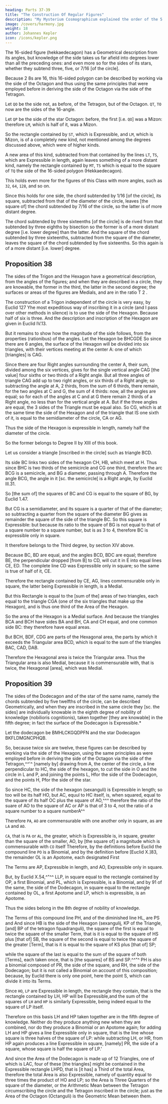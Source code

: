```yaml
---
heading: Parts 37-39
title: "The Construction Of Regular Figures"
description: "My Mysterium Cosmographicum explained the order of the 5 solids in the world"
image: /covers/harmony.jpg
weight: 18
author: Johannes Kepler
icon: /icons/kepler.png
---
```





The 16-sided figure (hekkaedecagon) has a Geometrical description from its angles, but knowledge of the side takes us far afield into degrees lower than all the preceding ones: and even more so for the sides of its stars, whether they subtend three, five, or 7/16 [of the circle].

Because 2 8s are 16, this 16-sided polygon can be described by working via the side of the Octagon and thus using the same principles that were employed before in deriving the side of the Octagon via the side of the Tetragon.

Let `QO` be the side not, as before, of the Tetragon, but of the Octagon. `QT`, `TO` now are the sides of the 16-angle.

Let `QP` be the side of the star Octagon: before, the first [i.e. `QO`] was a Mizon: therefore `LM`, which is half of it, was a Mizon.

So the rectangle contained by `ST`, which is Expressible, and `LM`, which is Mizon, is of a completely new kind, not mentioned among the degrees discussed above, which were of higher kinds. 

A new area of this kind, subtracted from that contained by the lines `LT`, `TS`, which are Expressible in length, again leaves something of a more distant kind, namely the rectangle contained by `MT`, `TS` which is equal to the square of `TQ` the side of the 16-sided polygon (Hekkaedecagon). 

This holds even more for the figures of this Class with more angles, such as `32`, `64`, `128`, and so on. 

Since this holds for one side, the chord subtended by 1/16 [of the circle], its square, subtracted from that of the diameter of the circle, leaves [the square of] the chord subtended by 7/16 of the circle, so the latter is of more distant degree. 

The chord subtended by three sixteenths [of the circle] is de­
rived from that subtended by three eighths by bisection so the former
is of a more distant degree [i.e. lower degree] than the latter. And the
square of the chord subtended by three sixteenths, subtracted from
the square of the diameter, leaves the square of the chord subtended
by five sixteenths. So this again is of a more distant [i.e. lower]
degree.


## Proposition 38

The sides of the Trigon and the Hexagon have a geometrical description, from the angles of the figures; and when they are described in a circle, they are knowable, the former in the third, the latter in the
second degree; the surfaces or areas of the figures are Medials, and
are in the ratio T 2 .

The construction of a Trigon independent of the circle is very easy, by Euclid 127 Yhe most expeditious way of inscribing it in a circle (and I pass over other methods in silence) is to use the side of the Hexagon. Because half of six
is three. And the description and inscription of the Hexagon are given in Euclid
IV.13.

But it remains to show how the magnitude of the side follows, from the properties (rationibus) of the angles.
Let the Hexagon be BHCGDE So since there are 6 angles, the surface of the Hexagon will be divided into six triangles, with their vertices meeting at the center A: one of which [triangles] is CAG. 

Since there are four Right angles surrounding the center A, their sum, divided among the six vertices, gives for
the single vertical angle CAG [the value] four sixths or two thirds of a Right angle. But all three angles of
triangle CAG add up to two right angles, or six thirds of a Right angle; so subtracting the angle at A, 2 thirds,
from the sum of 6 thirds, there remain, for the two angles at C and G, the sum of 4 thirds: now, all the angles
are equal; so for each of the angles at C and at G there remain 2 thirds of a Right angle, no less than for the
vertical angle at A. But if the three angles are equal, the 3 sides of the Triangle must be equal also. So
CG, which is at the same time the side of the Hexagon and of the triangle that
IS one sixth of it, is equal to the semidiameter of the circle, CA or AG. 

Thus the side of the Hexagon is expressible in length, namely half the diameter of the circle. 

So the former belongs to Degree II by XIII of this book. 

Let us consider a triangle [inscribed in the circle] such as triangle BCD. 

Its side BC links two sides of the hexagon CH, HB, which meet at H. Thus since BHC is two thirds of the semicircle and CG one third, therefore the arc BCG is a semicircle, and BG a diameter, passing through A. Therefore the angle BCG, the angle in it [sc. the semicircle[ is a Right angle, by Euclid III.31.

So [the sum of] the squares of BC and CG is equal to the square of BG, by Euclid 1.47.

But CG is a semidiameter, and its square is a quarter of that of the diameter; so subtracting a quarter from the square of the diameter BG gives as remainder the square of the side of the triangle BC. So this square is Expressible:
but because its ratio to the square of BG is not equal to that of a square number to a square number, but is as 3 to 4, therefore BC is expressible only in square. 

It therefore belongs to the Third degree, by section XIV above.

Because BC, BD are equal, and the angles BCD, BDC are equal; therefore BE, the perpendicular dropped [from B] to CD, will cut it in E into equal lines CE, ED. The complete line CD was Expressible only in square; so the same
is true of half of it, CE. 

Therefore the rectangle contained by CE, AG, lines commensurable only in square, the latter being Expressible in length, is a Medial.

But this Rectangle is equal to the [sum of the] areas of two triangles, each equal to the triangle CGA (one of the six triangles that make up the Hexagon), and is thus one third of the Area of the Hexagon. 

So the area of the Hexagon is a Medial surface. And because the triangles BCA and BCH have sides BA and BH, CA and CH equal, and one common side BC: they therefore have equal areas.

But BCH, BDF, CDG are parts of the Hexagonal area, the parts by which it exceeds the Triangular area BCD, which is equal to the sum of the triangles BAC, CAD, DAB. 

Therefore the Hexagonal area is twice the Triangular area. Thus the Triangular area is also Medial, because it is commensurable with, that is twice, the Hexagonal [area], which was Medial.


## Proposition 39

The sides of the Dodecagon and of the star of the same name, namely the chords subtended by five twelfths of the circle, can be described Geometrically, and when they are inscribed in the same circle they [sc. the sides] are individually knowable in the eighth degree of nobility of knowledge (nobilioris cognitionis), taken together [they are knowable] in the fifth degree; in fact the surface of the Dodecagon is Expressible.* 

Let the dodecagon be BMHLCKGQDPFN and the star Dodecagon BKFLDMGNCPHQB.

So, because twice six are twelve, these figures can be described by working via the side of the Hexagon, using the same principles as were employed before in deriving the side of the Octagon via the side of the Tetragon,^^'^ [namely by] drawing from A, the center of the circle, a line perpendicular to HC, the side of the hexagon, to cut the side in O and the circle in L and P, and joining the points L, Hfor the side of the Dodecagon, and the points H, Pfor the side of the star.

So since HC, the side of the hexagon (sexanguli) is Expressible in length;
so too will be its half HO, but AC, equul to HC itself, is, when squared, equal
to the square of its half OC plus the square of AO,^^^ therefore the ratio of the suare of AO to the square of AC or AP is that of 3 to 4, not the ratio of a
square number to a square numberA^^ 

Therefore `PA`, `AO` are commensurable with one another only in square, as are `LA` and `AO`. 

`CA`, that is `PA` or `AL`, the greater, which is Expressible is, in square, greater than the square of the smaller, AO, by [the square of] a magnitude which is commensurable with `CO` itself Therefore, by the definitions before Euclid the compound line `PO` is a Binomial, and by the definition before [Euclid X.]83, the remainder OL is an Apotome, each designated First 

The Terms are AP, Expressible in length, and AO, Expressible only in square. 

But, by Euclid X.54,^"^^ LLP, in square equal to the rectangle contained by OP, a first Binomial, and PL, which is Expressible, is a Binomial, and by 91 of the same, the side of the Dodecagon, in square equal to the rectangle contained
by OL, a first Apotome and LP, which is expressible, is an Apotome.

Thus the sides belong in the 8th degree of nobility of knowledge.

The Terms of this compound line PH, and of the diminished line HL, are PS and
And since HB is the side of the Hexagon (sexangulij, KP of
the Triangle, [and] BP of the tetragon fquadranguli), the square of the first
is equal to twice the square of the smaller Term, that is it is equal to the square
of HS plus [that of] SB, the square of the second is equal to twice the square
of the greater [Term], that is it is equal to the square of KS plus [that of] SP;

while the square of the last is equal to the sum of the square of both [Terms],
each taken once, that is [the squares] of BS and SP.^^"^
PH is also a binomial composed of PR, the side of the square, and RH,
the side of the Dodecagon; but it is not called a Binomial on account of this
composition; because, by Euclid there is only one point, here the point
S, which can divide it into its Terms.

Since `HO`, `LP` are Expressible in length, the rectangle they contain, that is the rectangle contained by LH, HP will be Expressible,and the sum of the squares of `LH` and `HP` is similarly Expressible, being indeed equal to the square of LP itself.

Therefore on this basis LH and HP taken together are in the fifth degree of knowledge. Neither do they produce anything new when they are combined, nor do they produce a Binomial or an Apotome again; for adding LH and HP gives a line Expressible only in square, that is the line whose square is three halves of the square of LP: while subtracting LH, or HR, from HP again produces a line Expressible in square, [namely] PR, the side of a square, whose square is half the square of LP.'

And since the Area of the Dodecagon is made up of 12 Triangles, one of which is LAC, four of these [the triangles] might be contained in the Expressible rectangle LHPD, that is [it has] a Third of the total Area, therefore the total Area is also Expressible, namely of quantity equal to three times the product of HO and LP; so the Area is Three Quarters of the square of the diameter, or the Arithmetic Mean between the Tetragon circumscribing the circle and the Tetragon inscribed in the circle; just as the Area of the Octagon (Octanguli) is the Geometric Mean between them.


